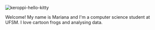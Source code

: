 ![keroppi-hello-kitty](https://user-images.githubusercontent.com/87533378/164076366-6831c58f-cdbf-4dc0-80ba-7b1dcfd9dd7d.gif)

Welcome! My name is Mariana and I'm a computer science student at UFSM. I love cartoon frogs and analysing data.
